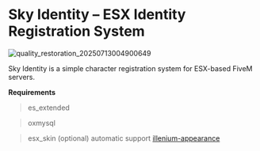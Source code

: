 # Sky Identity – ESX Identity Registration System
![quality_restoration_20250713004900649](https://github.com/user-attachments/assets/d885efd5-ba0e-46a5-b2de-18e079bcd215)

 Sky Identity is a simple character registration system for ESX-based FiveM servers.

**Requirements**
>es_extended

>oxmysql

>esx_skin (optional) automatic support [illenium-appearance](https://github.com/iLLeniumStudios/illenium-appearance)

